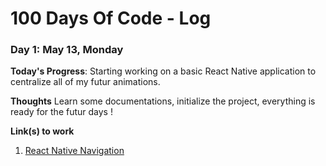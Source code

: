 # 100 Days Of Code - Log

### Day 1: May 13, Monday

**Today's Progress**: Starting working on a basic React Native application to centralize all of my futur animations.

**Thoughts** Learn some documentations, initialize the project, everything is ready for the futur days !

**Link(s) to work**
1. [React Native Navigation](https://reactnavigation.org/docs/en/hello-react-navigation.html)
